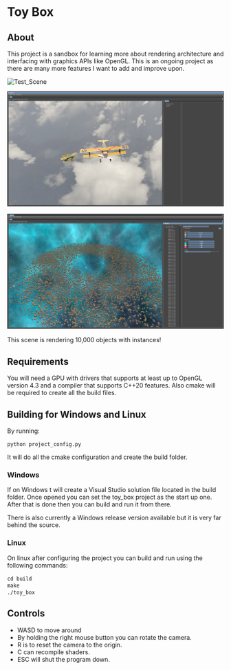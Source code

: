 # Toy Box

## About

This project is a sandbox for learning more about rendering architecture and interfacing with graphics APIs like OpenGL. This is an ongoing project as there are many more features I want to add and improve upon.  

![Test_Scene](/screenshots/test_scene.png)

![Airplane](/screenshots/airplane.png)

![Asteroid_Field](/screenshots/asteroid_field.png)

This scene is rendering 10,000 objects with instances!

## Requirements

You will need a GPU with drivers that supports at least up to OpenGL version 4.3 and a compiler that supports C++20 features. Also cmake will be required to create all the build files.

## Building for Windows and Linux

By running:

```
python project_config.py
```

It will do all the cmake configuration and create the build folder.

### Windows

If on Windows t will create a Visual Studio solution file located in the build folder. Once opened you can set the toy_box project as the start up one. After that is done then you can build and run it from there.

There is also currently a Windows release version available but it is very far behind the source.

### Linux

On linux after configuring the project you can build and run using the following commands:

```
cd build
make
./toy_box
```
## Controls

* WASD to move around
* By holding the right mouse button you can rotate the camera.
* R is to reset the camera to the origin.
* C can recompile shaders.
* ESC will shut the program down.
